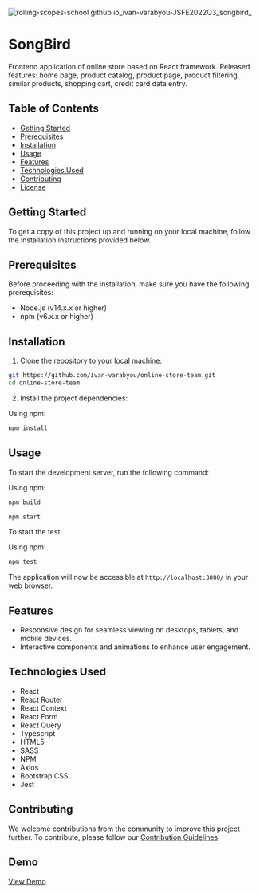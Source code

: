 ![rolling-scopes-school github io_ivan-varabyou-JSFE2022Q3_songbird_](https://user-images.githubusercontent.com/85835188/202149608-c51d93bc-703b-4d99-9dec-626b00f324f4.png)

# SongBird

Frontend application of online store based on React framework. Released features: home page, product catalog, product page, product filtering, similar products, shopping cart, credit card data entry.

## Table of Contents

- [Getting Started](#getting-started)
- [Prerequisites](#prerequisites)
- [Installation](#installation)
- [Usage](#usage)
- [Features](#features)
- [Technologies Used](#technologies-used)
- [Contributing](#contributing)
- [License](#license)

## Getting Started

To get a copy of this project up and running on your local machine, follow the installation instructions provided below.

## Prerequisites

Before proceeding with the installation, make sure you have the following prerequisites:

- Node.js (v14.x.x or higher)
- npm (v6.x.x or higher)

## Installation

1. Clone the repository to your local machine:

```bash
git https://github.com/ivan-varabyou/online-store-team.git
cd online-store-team
```

2. Install the project dependencies:

Using npm:

```bash
npm install
```


## Usage

To start the development server, run the following command:

Using npm:

```bash
npm build
```

```bash
npm start
```

To start the test

Using npm:

```bash
npm test
```

The application will now be accessible at `http://localhost:3000/` in your web browser.

## Features

- Responsive design for seamless viewing on desktops, tablets, and mobile devices.
- Interactive components and animations to enhance user engagement.

## Technologies Used

- React
- React Router
- React Context
- React Form
- React Query
- Typescript
- HTML5
- SASS
- NPM
- Axios
- Bootstrap CSS
- Jest

## Contributing

We welcome contributions from the community to improve this project further. To contribute, please follow our [Contribution Guidelines](CONTRIBUTING.md).

## Demo

[View Demo](https://ivan-varabyou-online-store-team.netlify.app/)
